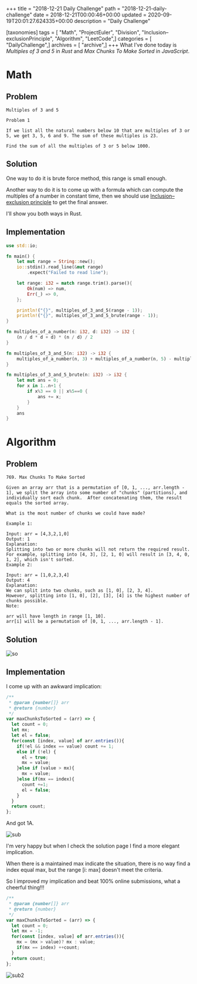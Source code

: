 +++
title = "2018-12-21 Daily Challenge"
path = "2018-12-21-daily-challenge"
date = 2018-12-21T00:00:46+00:00
updated = 2020-09-19T20:01:27.624335+00:00
description = "Daily Challenge"

[taxonomies]
tags = [ "Math", "ProjectEuler", "Division", "Inclusion–exclusionPrinciple", "Algorithm", "LeetCode",]
categories = [ "DailyChallenge",]
archives = [ "archive",]
+++
What I’ve done today is *Multiples of 3 and 5* in *Rust* and *Max Chunks To Make Sorted* in *JavaScript*.

<!-- more -->

# Math

## Problem

```
Multiples of 3 and 5

Problem 1 

If we list all the natural numbers below 10 that are multiples of 3 or 5, we get 3, 5, 6 and 9. The sum of these multiples is 23.

Find the sum of all the multiples of 3 or 5 below 1000.
```

## Solution

One way to do it is brute force method, this range is small enough.

Another way to do it is to come up with a formula which can compute the multiples of a number in constant time, then we should use [Inclusion–exclusion principle](https://en.wikipedia.org/wiki/Inclusion%E2%80%93exclusion_principle) to get the final answer.

I'll show you both ways in Rust.

## Implementation

```rust
use std::io;

fn main() {
    let mut range = String::new();
    io::stdin().read_line(&mut range)
        .expect("Failed to read line");

    let range: i32 = match range.trim().parse(){
        Ok(num) => num,
        Err(_) => 0,
    };

    println!("{}", multiples_of_3_and_5(range - 1));
    println!("{}", multiples_of_3_and_5_brute(range - 1));
}

fn multiples_of_a_number(n: i32, d: i32) -> i32 {
    (n / d * d + d) * (n / d) / 2
}

fn multiples_of_3_and_5(n: i32) -> i32 {
    multiples_of_a_number(n, 3) + multiples_of_a_number(n, 5) - multiples_of_a_number(n, 15)
}

fn multiples_of_3_and_5_brute(n: i32) -> i32 {
    let mut ans = 0;
    for x in 1..n+1 {
        if x%3 == 0 || x%5==0 {
            ans += x;
        }
    }
    ans
}
```

# Algorithm

## Problem

```
769. Max Chunks To Make Sorted

Given an array arr that is a permutation of [0, 1, ..., arr.length - 1], we split the array into some number of "chunks" (partitions), and individually sort each chunk.  After concatenating them, the result equals the sorted array.

What is the most number of chunks we could have made?

Example 1:

Input: arr = [4,3,2,1,0]
Output: 1
Explanation:
Splitting into two or more chunks will not return the required result.
For example, splitting into [4, 3], [2, 1, 0] will result in [3, 4, 0, 1, 2], which isn't sorted.
Example 2:

Input: arr = [1,0,2,3,4]
Output: 4
Explanation:
We can split into two chunks, such as [1, 0], [2, 3, 4].
However, splitting into [1, 0], [2], [3], [4] is the highest number of chunks possible.
Note:

arr will have length in range [1, 10].
arr[i] will be a permutation of [0, 1, ..., arr.length - 1].
```

## Solution

![so](SharedImage.png)

## Implementation

I come up with an awkward implication:

```javascript
/**
 * @param {number[]} arr
 * @return {number}
 */
var maxChunksToSorted = (arr) => {
  let count = 0;
  let mx;
  let el = false;
  for(const [index, value] of arr.entries()){
    if(!el && index == value) count += 1;
    else if (!el) {
      el = true;
      mx = value;
    }else if (value > mx){
      mx = value;
    }else if(mx == index){
      count +=1;
      el = false;
    }
  }
  return count;
};
```

And got 1A.

![sub](1545314277148.png)

I'm very happy but when I check the solution page I find a more elegant implication.

When there is a maintained max indicate the situation, there is no way find a index equal max, but the range \[i: max\] doesn't meet the criteria.

So I improved my implication and beat 100% online submissions, what a cheerful thing!!!

```javascript
/**
 * @param {number[]} arr
 * @return {number}
 */
var maxChunksToSorted = (arr) => {
  let count = 0;
  let mx = -1;
  for(const [index, value] of arr.entries()){
    mx = (mx > value)? mx : value;
    if(mx == index) ++count;
  }
  return count;
};
```

![sub2](1545314327135.png)